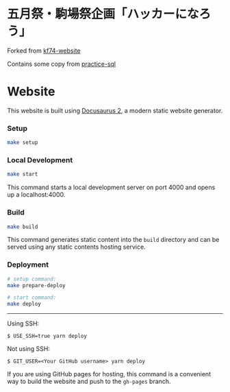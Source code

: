 # 五月祭・駒場祭企画「ハッカーになろう」

Forked from [kf74-website](https://github.com/ut-code/kf74-website)

Contains some copy from [practice-sql](https://github.com/brdgb/practice-sql)

# Website

This website is built using [Docusaurus 2](https://docusaurus.io/), a modern static website generator.

### Setup

```sh
make setup
```

### Local Development

```sh
make start
```

This command starts a local development server on port 4000 and opens up a localhost:4000.

### Build

```sh
make build
```

This command generates static content into the `build` directory and can be served using any static contents hosting service.

### Deployment

```sh
# setup command:
make prepare-deploy
```

```sh
# start command:
make deploy
```

--- 
Using SSH:

```
$ USE_SSH=true yarn deploy
```

Not using SSH:

```
$ GIT_USER=<Your GitHub username> yarn deploy
```

If you are using GitHub pages for hosting, this command is a convenient way to build the website and push to the `gh-pages` branch.


